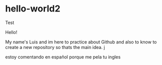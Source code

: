 # hello-world2

Test

Hello!

My name's Luis and im here to practice about Github and also to know to create a new repository so thats the main idea.
j

estoy comentando en español porque me pela tu ingles
